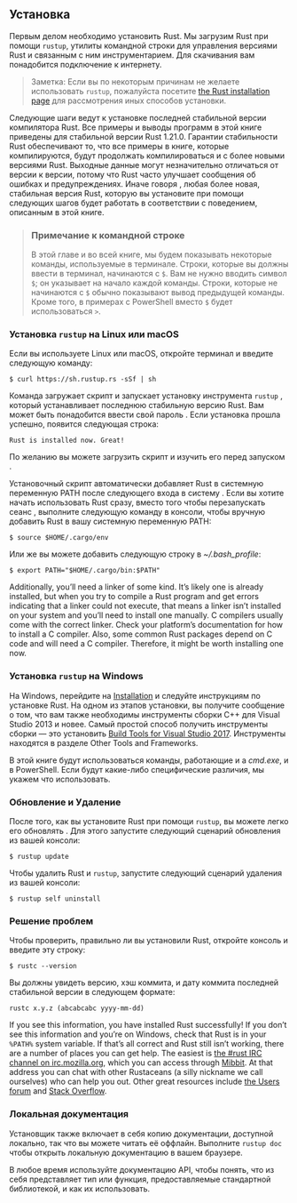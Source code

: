 ## Установка 

Первым делом необходимо установить Rust. Мы загрузим Rust при помощи `rustup`,
утилиты командной строки для управления версиями Rust и связанным с ним инструментарием. Для скачивания вам понадобится
подключение к интернету.

> Заметка: Если вы по некоторым причинам не желаете использовать `rustup`, пожалуйста посетите [the Rust
> installation page](https://www.rust-lang.org/install.html) для рассмотрения иных способов установки.

Следующие шаги ведут к установке последней стабильной версии компилятора Rust. Все
примеры и выводы программ в этой книге приведены для стабильной версии Rust 1.21.0. Гарантии стабильности Rust обеспечивают то, что все примеры в книге, которые компилируются, будут продолжать компилироваться и с более новыми версиями Rust. Выходные данные могут незначительно отличаться от версии к 
версии, потому что Rust часто улучшает сообщения об ошибках и предупреждениях. Иначе говоря
, любая более новая, стабильная версия Rust, которую вы установите при помощи следующих шагов будет работать
 в соответствии с поведением, описанным в этой книге.

> ### Примечание к командной строке
>
> В этой главе и во всей книге, мы будем показывать некоторые команды, используемые в
> терминале. Строки, которые вы должны ввести в терминал, начинаются с `$`. Вам
> не нужно вводить символ `$`; он указывает на начало каждой 
> команды. Строки, которые не начинаются с `$` обычно показывают вывод
> предыдущей команды. Кроме того, в примерах с PowerShell вместо `$` будет
> использоваться `>`.

### Установка `rustup` на Linux или macOS

Если вы используете Linux или macOS, откройте терминал и введите следующую команду:

```text
$ curl https://sh.rustup.rs -sSf | sh
```

Команда загружает скрипт и запускает установку инструмента `rustup`
, который устанавливает последнюю стабильную версию Rust. Вам может быть понадобится ввести свой пароль
. Если установка прошла успешно, появится следующая строка:

```text
Rust is installed now. Great!
```

По желанию вы можете загрузить скрипт и изучить его перед запуском
.

Установочный скрипт автоматически добавляет Rust в системную переменную PATH после следующего входа в систему
. Если вы хотите начать использовать Rust сразу, вместо того чтобы перезапускать сеанс
, выполните следующую команду в консоли, чтобы вручную добавить Rust в вашу системную переменную
 PATH:

```text
$ source $HOME/.cargo/env
```

Или же вы можете добавить следующую строку в *~/.bash_profile*:

```text
$ export PATH="$HOME/.cargo/bin:$PATH"
```

Additionally, you’ll need a linker of some kind. It’s likely one is already
installed, but when you try to compile a Rust program and get errors indicating
that a linker could not execute, that means a linker isn’t installed on your
system and you’ll need to install one manually. C compilers usually come with
the correct linker. Check your platform’s documentation for how to install a C
compiler. Also, some common Rust packages depend on C code and will need a C
compiler. Therefore, it might be worth installing one now.

### Установка `rustup` на Windows

На Windows, перейдите на [Installation][install] и следуйте
инструкциям по установке Rust. На одном из этапов установки, вы
получите сообщение о том, что вам также необходимы инструменты сборки C++ для
Visual Studio 2013 и новее. Самый простой способ получить инструменты сборки — это установить
[Build Tools for Visual Studio 2017][visualstudio]. Инструменты находятся в разделе
Other Tools and Frameworks.

[install]: https://www.rust-lang.org/install.html
[visualstudio]: https://www.visualstudio.com/downloads/

В этой книге будут использоваться команды, работающие и а *cmd.exe*, и в PowerShell.
Если будут какие-либо специфические различия, мы укажем что использовать.

### Обновление и Удаление

 После того, как вы установите Rust при помощи `rustup`, вы можете легко его обновлять
. Для этого запустите следующий сценарий обновления из вашей консоли:

```text
$ rustup update
```

Чтобы удалить Rust и `rustup`, запустите следующий сценарий удаления из вашей консоли:

```text
$ rustup self uninstall
```

### Решение проблем

Чтобы проверить, правильно ли вы установили Rust, откройте консоль и введите эту
строку:

```text
$ rustc --version
```

 Вы должны увидеть версию, хэш коммита, и дату коммита последней стабильной версии
в следующем формате:

```text
rustc x.y.z (abcabcabc yyyy-mm-dd)
```

If you see this information, you have installed Rust successfully! If you don’t
see this information and you’re on Windows, check that Rust is in your `%PATH%`
system variable. If that’s all correct and Rust still isn’t working, there are
a number of places you can get help. The easiest is [the #rust IRC channel on
irc.mozilla.org][irc]<!-- ignore -->, which you can access through
[Mibbit][mibbit]. At that address you can chat with other Rustaceans (a silly
nickname we call ourselves) who can help you out. Other great resources include
[the Users forum][users] and [Stack Overflow][stackoverflow].

[irc]: irc://irc.mozilla.org/#rust
[mibbit]: http://chat.mibbit.com/?server=irc.mozilla.org&channel=%23rust
[users]: https://users.rust-lang.org/
[stackoverflow]: http://stackoverflow.com/questions/tagged/rust

### Локальная документация

Установщик также включает в себя копию документации, доступной локально, так что вы можете
читать её оффлайн. Выполните `rustup doc` чтобы открыть локальную документацию в вашем
браузере.

В любое время используйте документацию API, чтобы понять, что из себя представляет тип или функция, предоставляемые стандартной библиотекой, и как их использовать.
